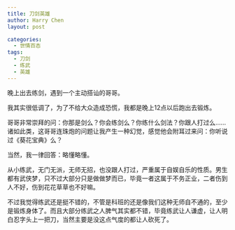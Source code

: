```yaml
---
title: 刀剑英雄
author: Harry Chen
layout: post

categories:
  - 世情百态
tags:
  - 刀剑
  - 练武
  - 英雄
---
```


  晚上出去练剑，遇到一个主动搭讪的哥哥。

  我其实很低调了，为了不给大众造成恐慌，我都是晚上12点以后跑出去锻炼。

  哥哥非常崇拜的问：你那是剑么？你会练剑么？你练什么剑法？你跟人打过么……诸如此类，这哥哥连珠炮的问题让我产生一种幻觉，感觉他会附耳过来问：你听说过《葵花宝典》么？

  当然，我一律回答：略懂略懂。

  从小练武，无门无派，无师无招，也没跟人打过，严重属于自娱自乐的性质。男生都有武侠梦，只不过大部分只是做做梦而已，毕竟一者这属于不务正业，二者伤到人不好，伤到花花草草也不好嘛。

  不过我觉得练武还是挺不错的，不管是科班的还是像我们这种无师自不通的，至少是锻炼身体了。而且大部分练武之人脾气其实都不错，毕竟练武让人谦虚，让人明白忍字头上一把刀，当然主要是没这点气度的都让人砍死了。
